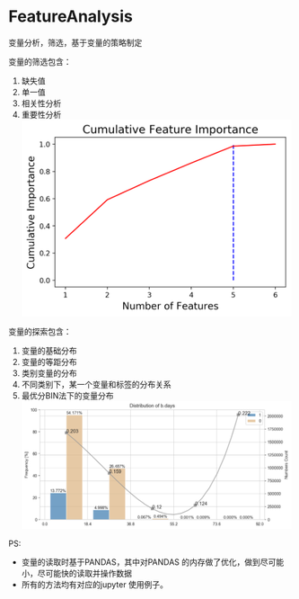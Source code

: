 # FeatureAnalysis

变量分析，筛选，基于变量的策略制定

变量的筛选包含：
1. 缺失值
2. 单一值
3. 相关性分析
4. 重要性分析
![IMPORTANCE](https://github.com/XiaolinZHONG/FeatureAnalysis/blob/master/%E4%B8%8B%E8%BD%BD%20(1).png)

变量的探索包含：
1. 变量的基础分布
2. 变量的等距分布
3. 类别变量的分布
4. 不同类别下，某一个变量和标签的分布关系
5. 最优分BIN法下的变量分布
![BI VAR](https://github.com/XiaolinZHONG/FeatureAnalysis/blob/master/%E4%B8%8B%E8%BD%BD.png)



PS:
+ 变量的读取时基于PANDAS，其中对PANDAS 的内存做了优化，做到尽可能小，尽可能快的读取并操作数据
+ 所有的方法均有对应的jupyter 使用例子。
